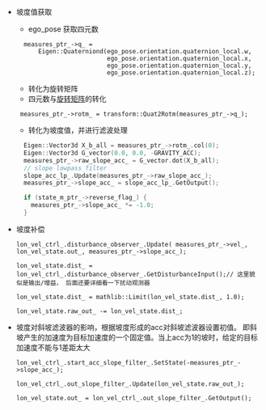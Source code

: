 - 坡度值获取
  - ego_pose 获取四元数 
  ```
    measures_ptr_->q_ =
        Eigen::Quaterniond(ego_pose.orientation.quaternion_local.w,
                           ego_pose.orientation.quaternion_local.x,
                           ego_pose.orientation.quaternion_local.y,
                           ego_pose.orientation.quaternion_local.z);
  ```                         
  - 转化为旋转矩阵
  - 四元数与[旋转矩阵](https://blog.csdn.net/weixin_45632220/article/details/117735223?ops_request_misc=%257B%2522request%255Fid%2522%253A%2522166313461416800180613261%2522%252C%2522scm%2522%253A%252220140713.130102334..%2522%257D&request_id=166313461416800180613261&biz_id=0&utm_medium=distribute.pc_search_result.none-task-blog-2~all~top_positive~default-1-117735223-null-null.142^v47^body_digest,201^v3^control_1&utm_term=%E6%97%8B%E8%BD%AC%E7%9F%A9%E9%98%B5&spm=1018.2226.3001.4187)的转化
  ```
   measures_ptr_->rotm_ = transform::Quat2Rotm(measures_ptr_->q_);
  ```
  - 转化为坡度值，并进行滤波处理
  ```c
    Eigen::Vector3d X_b_all = measures_ptr_->rotm_.col(0);
    Eigen::Vector3d G_vector(0.0, 0.0, -GRAVITY_ACC);
    measures_ptr_->raw_slope_acc_ = G_vector.dot(X_b_all);
    // slope lowpass filter
    slope_acc_lp_.Update(measures_ptr_->raw_slope_acc_);
    measures_ptr_->slope_acc_ = slope_acc_lp_.GetOutput();

    if (state_m_ptr_->reverse_flag_) {
      measures_ptr_->slope_acc_ *= -1.0;
    }
  ```
- 坡度补偿
  ```
  lon_vel_ctrl_.disturbance_observer_.Update( measures_ptr_->vel_, lon_vel_state.out_, measures_ptr_->slope_acc_);

  lon_vel_state.dist_ = lon_vel_ctrl_.disturbance_observer_.GetDisturbanceInput();// 这里貌似是输出/增益， 后面还要详细看一下扰动观测器

  lon_vel_state.dist_ = mathlib::Limit(lon_vel_state.dist_, 1.0);

  lon_vel_state.raw_out_ -= lon_vel_state.dist_;
  ```

- 坡度对斜坡滤波器的影响，根据坡度形成的acc对斜坡滤波器设置初值。 即斜坡产生的加速度为目标加速度的一个固定值。当上acc为1的坡时，给定的目标加速度不能与1差距太大
  ```
  lon_vel_ctrl_.start_acc_slope_filter_.SetState(-measures_ptr_->slope_acc_);

  lon_vel_ctrl_.out_slope_filter_.Update(lon_vel_state.raw_out_);

  lon_vel_state.out_ = lon_vel_ctrl_.out_slope_filter_.GetOutput();
  ```


